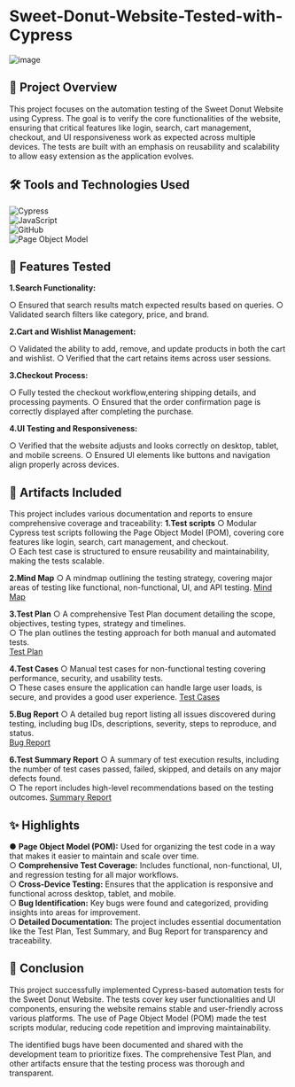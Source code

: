 # Sweet-Donut-Website-Tested-with-Cypress

![image](https://github.com/user-attachments/assets/16977c6d-b2c8-401a-98e4-d59ce4fefb9d)
                      

## 📌 Project Overview
 This project focuses on the automation testing of the Sweet Donut Website using Cypress. The goal is to verify the core functionalities of the website, ensuring that critical features like login, search, cart management, checkout, and UI responsiveness work as expected across multiple devices. The tests are built with an emphasis on reusability and scalability to allow easy extension as the application evolves.
## 🛠️ Tools and Technologies Used
![Cypress]( https://img.shields.io/badge/Cypress-Testing-blue)     <br/>
![JavaScript]( https://img.shields.io/badge/JavaScript-Language-F7DF1E)   <br/>
![GitHub]( https://img.shields.io/badge/Github-Version_Control-4183C4)      <br/>
![Page Object Model]( https://img.shields.io/badge/Page_Object_Model-Framework-00A859)   <br/>
## 📂 Features Tested
**1.Search Functionality:**

&#x25CB; Ensured that search results match expected results based on queries.
&#x25CB; Validated search filters like category, price, and brand.

**2.Cart and Wishlist Management:**

&#x25CB; Validated the ability to add, remove, and update products in both the cart and wishlist.
&#x25CB; Verified that the cart retains items across user sessions.

**3.Checkout Process:**

&#x25CB; Fully tested the checkout workflow,entering shipping details, and processing payments.
&#x25CB; Ensured that the order confirmation page is correctly displayed after completing the purchase.

**4.UI Testing and Responsiveness:**

&#x25CB; Verified that the website adjusts and looks correctly on desktop, tablet, and mobile screens.
&#x25CB; Ensured UI elements like buttons and navigation align properly across devices.

## 📄 Artifacts Included

This project includes various documentation and reports to ensure comprehensive coverage and traceability:
**1.Test scripts**
&#x25CB; Modular Cypress test scripts following the Page Object Model (POM), covering core features like login, search, cart management, and checkout.  <br/>
&#x25CB; Each test case is structured to ensure reusability and maintainability, making the tests scalable.   <br/>

**2.Mind Map**
&#x25CB; A mindmap outlining the testing strategy, covering major areas of testing like functional, non-functional, UI, and API testing. 
[Mind Map](https://drive.google.com/file/d/13ArnXmDKfaqHZ9HNrrLivyHTz6rt7_-1/view?usp=sharing)     <br/>

**3.Test Plan**
&#x25CB; A comprehensive Test Plan document detailing the scope, objectives, testing types, strategy and timelines.  <br/>
&#x25CB; The plan outlines the testing approach for both manual and automated tests.     
[Test Plan](https://docs.google.com/document/d/1FHy8_-VzdE6gzrt3AXEY4eaWp6gboP53Ov-DqzatiUM/edit?usp=sharing)

**4.Test Cases**
&#x25CB; Manual test cases for non-functional testing covering performance, security, and usability tests.  <br/>
&#x25CB; These cases ensure the application can handle large user loads, is secure, and provides a good user experience. 
[Test Cases](https://docs.google.com/spreadsheets/d/1f4yT4LZSFxcR5_v0JqbCn-7ZahEtCtJIq-N9_38Nhqs/edit?usp=sharing)

**5.Bug Report**
&#x25CB; A detailed bug report listing all issues discovered during testing, including bug IDs, descriptions, severity, steps to reproduce, and status.  
[Bug Report](https://docs.google.com/spreadsheets/d/1ITzna8xxUmHQrCCHoKin01GisjSKo6ALiM6a3NgoBuo/edit?usp=sharing)

**6.Test Summary Report**
&#x25CB; A summary of test execution results, including the number of test cases passed, failed, skipped, and details on any major defects found.  <br/>
&#x25CB; The report includes high-level recommendations based on the testing outcomes. 
[Summary Report](https://docs.google.com/document/d/1baA9FAYxBO7uLyVNrxEQe53jMQNvS0gygf3LUPw8CdI/edit?usp=sharing)

## ✨ Highlights

&#x25CF; **Page Object Model (POM):** Used for organizing the test code in a way that makes it easier to maintain and scale over time.  <br/>
&#x25CB; **Comprehensive Test Coverage:** Includes functional, non-functional, UI, and regression testing for all major workflows.  <br/>
&#x25CB; **Cross-Device Testing:** Ensures that the application is responsive and functional across desktop, tablet, and mobile.    <br/>
&#x25CB; **Bug Identification:** Key bugs were found and categorized, providing insights into areas for improvement.   <br/>
&#x25CB; **Detailed Documentation:** The project includes essential documentation like the Test Plan, Test Summary, and Bug Report for transparency and traceability.

## 📝 Conclusion

This project successfully implemented Cypress-based automation tests for the Sweet Donut Website. The tests cover key user functionalities and UI components, ensuring the website remains stable and user-friendly across various platforms. The use of Page Object Model (POM) made the test scripts modular, reducing code repetition and improving maintainability. <br/>

The identified bugs have been documented and shared with the development team to prioritize fixes. The comprehensive Test Plan, and other artifacts ensure that the testing process was thorough and transparent.



